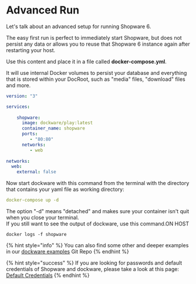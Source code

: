 # Advanced Run

Let's talk about an advanced setup for running Shopware 6.

The easy first run is perfect to immediately start Shopware, but does not persist any data or allows you to reuse that Shopware 6 instance again after restarting your host.

Use this content and place it in a file called **docker-compose.yml**.

It will use internal Docker volumes to persist your database and everything that is stored within your DocRoot, such as "media" files, "download" files and more.

```yaml
version: "3"

services:
        
    shopware:
      image: dockware/play:latest
      container_name: shopware
      ports:
         - "80:80"
      networks:
         - web
        
networks:
  web:
    external: false
```

Now start dockware with this command from the terminal with the directory that contains your yaml file as working directory:

```yaml
docker-compose up -d
```

The option "-d" means "detached" and makes sure your container isn't quit when you close your terminal.\
If you still want to see the output of dockware, use this command.ON HOST

```
docker logs -f shopware
```

{% hint style="info" %}
You can also find some other and deeper examples in our [dockware examples](https://github.com/dockware/examples) Git Repo
{% endhint %}

{% hint style="success" %}
If you are looking for passwords and default credentials of Shopware and dockware, please take a look at this page: [Default Credentials](default-credentials.md)
{% endhint %}

###
